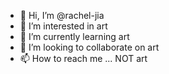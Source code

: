 - 👋 Hi, I’m @rachel-jia
- 👀 I’m interested in art
- 🌱 I’m currently learning art
- 💞️ I’m looking to collaborate on art
- 📫 How to reach me ... NOT art

<!---
rachel-jia/rachel-jia is a ✨ special ✨ repository because its `README.md` (this file) appears on your GitHub profile.
You can click the Preview link to take a look at your changes.
--->
